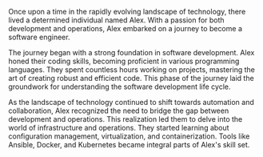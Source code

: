 Once upon a time in the rapidly evolving landscape of technology, there lived a determined individual named Alex. With a passion for both development and operations, Alex embarked on a journey to become a software engineer.

The journey began with a strong foundation in software development. Alex honed their coding skills, becoming proficient in various programming languages. They spent countless hours working on projects, mastering the art of creating robust and efficient code. This phase of the journey laid the groundwork for understanding the software development life cycle.

As the landscape of technology continued to shift towards automation and collaboration, Alex recognized the need to bridge the gap between development and operations. This realization led them to delve into the world of infrastructure and operations. They started learning about configuration management, virtualization, and containerization. Tools like Ansible, Docker, and Kubernetes became integral parts of Alex's skill set.
